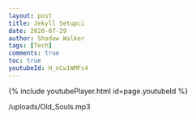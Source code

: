 ```yaml
---
layout: post
title: Jekyll Setupci
date: 2020-07-29
author: Shadow Walker
tags: [Tech]
comments: true
toc: true
youtubeId: H_nCw1WMFs4
---
```


{% include youtubePlayer.html id=page.youtubeId %}


<p>/uploads/Old_Souls.mp3</p>

